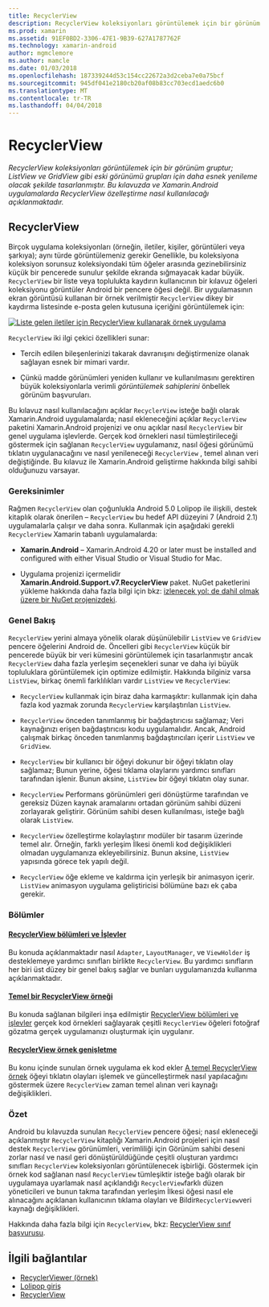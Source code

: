```yaml
---
title: RecyclerView
description: RecyclerView koleksiyonları görüntülemek için bir görünüm gruptur; ListView ve GridView gibi eski görünümü grupları için daha esnek yenileme olacak şekilde tasarlanmıştır.  Bu kılavuzda ve Xamarin.Android uygulamalarda RecyclerView özelleştirme nasıl kullanılacağı açıklanmaktadır.
ms.prod: xamarin
ms.assetid: 91EF0BD2-3306-47E1-9B39-627A1787762F
ms.technology: xamarin-android
author: mgmclemore
ms.author: mamcle
ms.date: 01/03/2018
ms.openlocfilehash: 187339244d53c154cc22672a3d2ceba7e0a75bcf
ms.sourcegitcommit: 945df041e2180cb20af08b83cc703ecd1aedc6b0
ms.translationtype: MT
ms.contentlocale: tr-TR
ms.lasthandoff: 04/04/2018
---
```

# <a name="recyclerview"></a>RecyclerView

_RecyclerView koleksiyonları görüntülemek için bir görünüm gruptur; ListView ve GridView gibi eski görünümü grupları için daha esnek yenileme olacak şekilde tasarlanmıştır.  Bu kılavuzda ve Xamarin.Android uygulamalarda RecyclerView özelleştirme nasıl kullanılacağı açıklanmaktadır._

## <a name="recyclerview"></a>RecyclerView

Birçok uygulama koleksiyonları (örneğin, iletiler, kişiler, görüntüleri veya şarkıya); aynı türde görüntülemeniz gerekir Genellikle, bu koleksiyona koleksiyon sorunsuz koleksiyondaki tüm öğeler arasında gezinebilirsiniz küçük bir pencerede sunulur şekilde ekranda sığmayacak kadar büyük.
`RecyclerView` bir liste veya toplulukta kaydırın kullanıcının bir kılavuz öğeleri koleksiyonu görüntüler Android bir pencere öğesi değil. Bir uygulamasının ekran görüntüsü kullanan bir örnek verilmiştir `RecyclerView` dikey bir kaydırma listesinde e-posta gelen kutusuna içeriğini görüntülemek için:

[![Liste gelen iletiler için RecyclerView kullanarak örnek uygulama](images/01-recyclerview-example-sml.png)](images/01-recyclerview-example.png#lightbox)

`RecyclerView` iki ilgi çekici özellikleri sunar:

-  Tercih edilen bileşenlerinizi takarak davranışını değiştirmenize olanak sağlayan esnek bir mimari vardır.

-  Çünkü madde görünümleri yeniden kullanır ve kullanılmasını gerektiren büyük koleksiyonlarla verimli *görüntülemek sahiplerini* önbellek görünüm başvuruları.

Bu kılavuz nasıl kullanılacağını açıklar `RecyclerView` isteğe bağlı olarak Xamarin.Android uygulamalarda; nasıl ekleneceğini açıklar `RecyclerView` paketini Xamarin.Android projenizi ve onu açıklar nasıl `RecyclerView` bir genel uygulama işlevlerde. Gerçek kod örnekleri nasıl tümleştirileceği göstermek için sağlanan `RecyclerView` uygulamanız, nasıl öğesi görünümü tıklatın uygulanacağını ve nasıl yenileneceği `RecyclerView` , temel alınan veri değiştiğinde. Bu kılavuz ile Xamarin.Android geliştirme hakkında bilgi sahibi olduğunuzu varsayar.


### <a name="requirements"></a>Gereksinimler

Rağmen `RecyclerView` olan çoğunlukla Android 5.0 Lolipop ile ilişkili, destek kitaplık olarak önerilen &ndash; `RecyclerView` bu hedef API düzeyini 7 (Android 2.1) uygulamalarla çalışır ve daha sonra. Kullanmak için aşağıdaki gerekli `RecyclerView` Xamarin tabanlı uygulamalarda:

-  **Xamarin.Android** &ndash; Xamarin.Android 4.20 or later must be installed and configured with either Visual Studio or Visual Studio for Mac.

-  Uygulama projenizi içermelidir **Xamarin.Android.Support.v7.RecyclerView** paket. NuGet paketlerini yükleme hakkında daha fazla bilgi için bkz: [izlenecek yol: de dahil olmak üzere bir NuGet projenizdeki](https://docs.microsoft.com/visualstudio/mac/nuget-walkthrough).


### <a name="overview"></a>Genel Bakış

`RecyclerView` yerini almaya yönelik olarak düşünülebilir `ListView` ve `GridView` pencere öğelerini Android de. Öncelleri gibi `RecyclerView` küçük bir pencerede büyük bir veri kümesini görüntülemek için tasarlanmıştır ancak `RecyclerView` daha fazla yerleşim seçenekleri sunar ve daha iyi büyük topluluklara görüntülemek için optimize edilmiştir. Hakkında bilginiz varsa `ListView`, birkaç önemli farklılıkları vardır `ListView` ve `RecyclerView`:

-   `RecyclerView` kullanmak için biraz daha karmaşıktır: kullanmak için daha fazla kod yazmak zorunda `RecyclerView` karşılaştırılan `ListView`.

-   `RecyclerView` önceden tanımlanmış bir bağdaştırıcısı sağlamaz; Veri kaynağınızı erişen bağdaştırıcısı kodu uygulamalıdır. Ancak, Android çalışmak birkaç önceden tanımlanmış bağdaştırıcıları içerir `ListView` ve `GridView`.

-   `RecyclerView` bir kullanıcı bir öğeyi dokunur bir öğeyi tıklatın olay sağlamaz; Bunun yerine, öğesi tıklama olaylarını yardımcı sınıfları tarafından işlenir. Bunun aksine, `ListView` bir öğeyi tıklatın olay sunar.

-   `RecyclerView` Performans görünümleri geri dönüştürme tarafından ve gereksiz Düzen kaynak aramalarını ortadan görünüm sahibi düzeni zorlayarak geliştirir. Görünüm sahibi desen kullanılması, isteğe bağlı olarak `ListView`.

-   `RecyclerView` özelleştirme kolaylaştırır modüler bir tasarım üzerinde temel alır. Örneğin, farklı yerleşim İlkesi önemli kod değişiklikleri olmadan uygulamanıza ekleyebilirsiniz.
    Bunun aksine, `ListView` yapısında görece tek yapılı değil.

-   `RecyclerView` öğe ekleme ve kaldırma için yerleşik bir animasyon içerir. `ListView` animasyon uygulama geliştiricisi bölümüne bazı ek çaba gerekir.


### <a name="sections"></a>Bölümler

#### <a name="recyclerview-parts-and-functionalityandroiduser-interfacelayoutsrecycler-viewparts-and-functionalitymd"></a>[RecyclerView bölümleri ve İşlevler](~/android/user-interface/layouts/recycler-view/parts-and-functionality.md)

Bu konuda açıklanmaktadır nasıl `Adapter`, `LayoutManager`, ve `ViewHolder` iş desteklemeye yardımcı sınıfları birlikte `RecyclerView`.
Bu yardımcı sınıfların her biri üst düzey bir genel bakış sağlar ve bunları uygulamanızda kullanma açıklanmaktadır.

#### <a name="a-basic-recyclerview-exampleandroiduser-interfacelayoutsrecycler-viewrecyclerview-examplemd"></a>[Temel bir RecyclerView örneği](~/android/user-interface/layouts/recycler-view/recyclerview-example.md)

Bu konuda sağlanan bilgileri inşa edilmiştir [RecyclerView bölümleri ve işlevler](~/android/user-interface/layouts/recycler-view/parts-and-functionality.md) gerçek kod örnekleri sağlayarak çeşitli `RecyclerView` öğeleri fotoğraf gözatma gerçek uygulamanızı oluşturmak için uygulanır.

#### <a name="extending-the-recyclerview-exampleandroiduser-interfacelayoutsrecycler-viewextending-the-examplemd"></a>[RecyclerView örnek genişletme](~/android/user-interface/layouts/recycler-view/extending-the-example.md)

Bu konu içinde sunulan örnek uygulama ek kod ekler [A temel RecyclerView örnek](~/android/user-interface/layouts/recycler-view/recyclerview-example.md) öğeyi tıklatın olayları işlemek ve güncelleştirmek nasıl yapılacağını göstermek üzere `RecyclerView` zaman temel alınan veri kaynağı değişiklikleri.


### <a name="summary"></a>Özet

Android bu kılavuzda sunulan `RecyclerView` pencere öğesi; nasıl ekleneceği açıklanmıştır `RecyclerView` kitaplığı Xamarin.Android projeleri için nasıl destek `RecyclerView` görünümleri, verimliliği için Görünüm sahibi deseni zorlar nasıl ve nasıl geri dönüştürüldüğünde çeşitli oluşturan yardımcı sınıfları `RecyclerView` koleksiyonları görüntülenecek işbirliği. Göstermek için örnek kod sağlanan nasıl `RecyclerView` tümleşiktir isteğe bağlı olarak bir uygulamaya uyarlamak nasıl açıklandığı `RecyclerView`farklı düzen yöneticileri ve bunun takma tarafından yerleşim İlkesi öğesi nasıl ele alınacağını açıklanan kullanıcının tıklama olayları ve Bildir`RecyclerView`veri kaynağı değişiklikleri.

Hakkında daha fazla bilgi için `RecyclerView`, bkz: [RecyclerView sınıf başvurusu](https://developer.android.com/reference/android/support/v7/widget/RecyclerView.html).


## <a name="related-links"></a>İlgili bağlantılar

- [RecyclerViewer (örnek)](https://developer.xamarin.com/samples/monodroid/android5.0/RecyclerViewer)
- [Lolipop giriş](~/android/platform/lollipop.md)
- [RecyclerView](https://developer.android.com/reference/android/support/v7/widget/RecyclerView.html)
